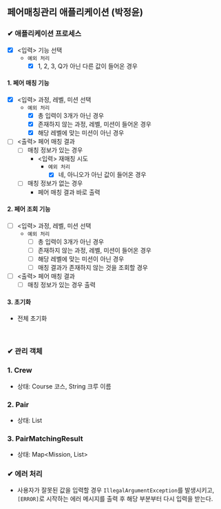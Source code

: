 ## 페어매칭관리 애플리케이션 (박정윤)

### ✔ 애플리케이션 프로세스

- [x] <입력> 기능 선택
    - `예외 처리`
        - [x] 1, 2, 3, Q가 아닌 다른 값이 들어온 경우

#### 1. 페어 매칭 기능

- [x] <입력> 과정, 레벨, 미션 선택
    - `예외 처리`
        - [x] 총 입력이 3개가 아닌 경우
        - [x] 존재하지 않는 과정, 레벨, 미션이 들어온 경우
        - [x] 해당 레벨에 맞는 미션이 아닌 경우
- [ ] <출력> 페어 매칭 결과
    - [ ] 매칭 정보가 있는 경우
        - <입력> 재매칭 시도
            - `예외 처리`
                - [x] 네, 아니오가 아닌 값이 들어온 경우
    - [ ] 매칭 정보가 없는 경우
        - 페어 매칭 결과 바로 출력

#### 2. 페어 조회 기능

- [ ] <입력> 과정, 레벨, 미션 선택
    - `예외 처리`
        - [ ] 총 입력이 3개가 아닌 경우
        - [ ] 존재하지 않는 과정, 레벨, 미션이 들어온 경우
        - [ ] 해당 레벨에 맞는 미션이 아닌 경우
        - [ ] 매칭 결과가 존재하지 않는 것을 조회할 경우
- [ ] <출력> 페어 매칭 결과
    - [ ] 매칭 정보가 있는 경우 출력

#### 3. 초기화
- 전체 초기화

<br>

### ✔ 관리 객체

### 1. Crew
- 상태: Course 코스, String 크루 이름

### 2. Pair
- 상태: List<Crew>

### 3. PairMatchingResult
- 상태: Map<Mission, List<Pair>>


### ✔ 에러 처리

- 사용자가 잘못된 값을 입력할 경우 `IllegalArgumentException`를 발생시키고, `[ERROR]`로 시작하는 에러 메시지를 출력 후 해당 부분부터 다시 입력을 받는다.